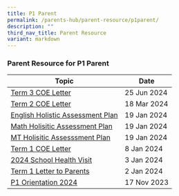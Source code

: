 ```yaml
---
title: P1 Parent
permalink: /parents-hub/parent-resource/p1parent/
description: ""
third_nav_title: Parent Resource
variant: markdown
---
```

### Parent Resource for P1 Parent

| **Topic** | **Date**
| -------- | -------- | 
|[Term 3 COE Letter](/files/2024_TERM_3_COE_LETTER.pdf)| 25 Jun 2024 
|[Term 2 COE Letter](/files/2024_TERM_2_COE_LETTER__1_.pdf)| 18 Mar 2024
|[English Holistic Assessment Plan ](/files/Pr_1_English_Holistic_Assessment_Plan_2024.pdf)| 19 Jan 2024
|[Math Holisitic Assessment Plan ](/files/Pr_1_Math_Holistic_Assessment_Plan_2024.pdf)| 19 Jan 2024
|[MT Holisitic Assesssment Plan ](/files/Pr_1_MT_Holistic_Assessment_Plan_2024.pdf)| 19 Jan 2024
|[Term 1 COE Letter](/files/2024_TERM_1_COE_LETTER__doc.pdf) | 8 Jan 2024
[2024 School Health Visit](/files/Parent_Hub/Parent_Resource/2024_School_Health_Visit_for_Primary_1_to_6_Students.pdf)| 3 Jan 2024
|[Term 1 Letter to Parents](/files/Parent_Hub/Parent_Resource/2024_Term_1_Letter_to_Parents.pdf)| 2 Jan 2024
[P1 Orientation 2024](/files/P1_Orientation_2023_FOR_2024_P1__10_Nov.pdf)|17 Nov 2023|